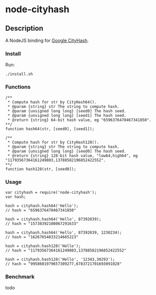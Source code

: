 # node-cityhash #

## Description ##

A NodeJS binding for [Google CityHash](http://code.google.com/p/cityhash/).

### Install ###

Run:

	./install.sh

### Functions ###

	/**
	 * Compute hash for str by CityHash64().
	 * @param {string} str The string to compute hash.
	 * @param {unsigned long long} [seed0] The hash seed.
	 * @param {unsigned long long} [seed1] The hash seed.
	 * @return {string} 64-bit hash value, eg "6596376470467341850".
	**/
	function hash64(str, [seed0], [seed1]);

	/**
	 * Compute hash for str by CityHash128().
	 * @param {string} str The string to compute hash.
	 * @param {unsigned long long} [seed0] The hash seed.
	 * @return {string} 128-bit hash value, "low64,high64", eg "11793567364161249803,13788582196852422552".
	**/
	function hash128(str, [seed0]);

### Usage ###

	var cityhash = require('node-cityhash');
	var hash;

	hash = cityhash.hash64('Hello');
	// hash = "6596376470467341850"

	hash = cityhash.hash64('Hello', 87392039);
	// hash = "15738392108067291633"

	hash = cityhash.hash64('Hello', 87392039, 1230234);
	// hash = "16267654833214665223"

	hash = cityhash.hash128('Hello');
	// hash = "11793567364161249803,13788582196852422552"

	hash = cityhash.hash128('Hello', '12343,30293');
	// hash = "9958601979657309277,6783721701693091028"

### Benchmark ###

todo